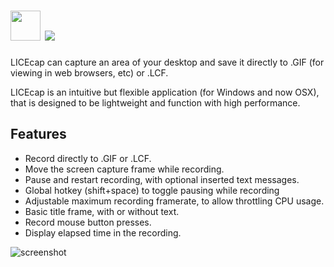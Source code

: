 # <img src="https://cdn.jsdelivr.net/gh/majkinetor/chocolatey/licecap/icon.png" width="48" height="48"/> [![](https://img.shields.io/chocolatey/v/licecap.svg?color=red&label=licecap)](https://chocolatey.org/packages/licecap)


LICEcap can capture an area of your desktop and save it directly to .GIF (for viewing in web browsers, etc) or .LCF.

LICEcap is an intuitive but flexible application (for Windows and now OSX), that is designed to be lightweight and function with high performance.

## Features

- Record directly to .GIF or .LCF.
- Move the screen capture frame while recording.
- Pause and restart recording, with optional inserted text messages.
- Global hotkey (shift+space) to toggle pausing while recording
- Adjustable maximum recording framerate, to allow throttling CPU usage.
- Basic title frame, with or without text.
- Record mouse button presses.
- Display elapsed time in the recording.


![screenshot](https://cdn.rawgit.com/majkinetor/chocolatey/master/licecap/screenshot.gif)


